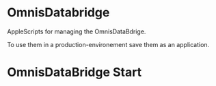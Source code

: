 # OmnisDatabridge
AppleScripts for managing the OmnisDataBdrige.

To use them in a production-environement save them as an application.

# OmnisDataBridge Start
